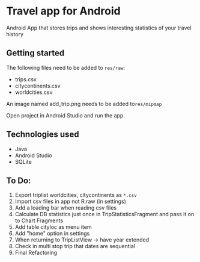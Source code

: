 # Travel app for Android
Android App that stores trips and shows interesting statistics of your travel history

## Getting started
The following files need to be added to `res/raw`:
- trips.csv
- citycontinents.csv
- worldcities.csv

An image named add_trip.png needs to be added to`res/mipmap`

Open project in Android Studio and run the app.

## Technologies used
- Java
- Android Studio
- SQLite

## To Do:
1. Export triplist worldcities, citycontinents as `*.csv`
1. Import csv files in app not R.raw (in settings)
1. Add a loading bar when reading csv files
1. Calculate DB statistics just once in TripStatisticsFragment and pass it on to Chart Fragments
1. Add table cityloc as menu item
1. Add "home" option in settings
1. When returning to TripListView -> have year extended
1. Check in multi stop trip that dates are sequential
1. Final Refactoring

